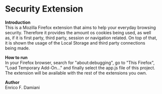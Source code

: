 # Security Extension

**Introduction**  
This is a Mozilla Firefox extension that aims to help your everyday browsing security.
Therefore it provides the amount os cookies being used, as well as, if it is first party, third party, session or navigation related. On top of that, it is shown the usage of the Local Storage and third party connections being made.

**How to run**  
In your Firefox browser, search for "about:debugging", go to "This Firefox", "Load Temporary Add-On..." and finally select the app.js file of this project. The extension will be available with the rest of the extensions you own.

**Author**  
Enrico F. Damiani

